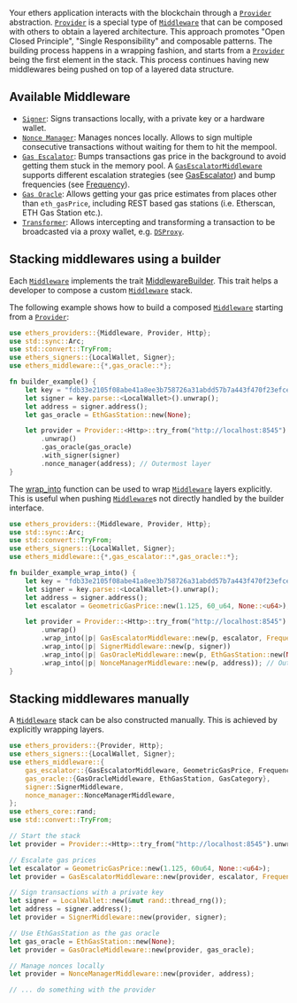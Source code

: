 Your ethers application interacts with the blockchain through a [`Provider`](ethers_providers::Provider) abstraction. [`Provider`](ethers_providers::Provider) is a special type of [`Middleware`](ethers_providers::Middleware) that can be composed with others to obtain a layered architecture. This approach promotes "Open Closed Principle", "Single Responsibility" and composable patterns. The building process happens in a wrapping fashion, and starts from a [`Provider`](ethers_providers::Provider) being the first element in the stack. This process continues having new middlewares being pushed on top of a layered data structure.


## Available Middleware

- [`Signer`](./signer/struct.SignerMiddleware.html): Signs transactions locally, with a private key or a hardware wallet.
- [`Nonce Manager`](./nonce_manager/struct.NonceManagerMiddleware.html): Manages nonces locally. Allows to sign multiple consecutive transactions without waiting for them to hit the mempool.
- [`Gas Escalator`](./gas_escalator/struct.GasEscalatorMiddleware.html): Bumps transactions gas price in the background to avoid getting them stuck in the memory pool. A [`GasEscalatorMiddleware`](crate::gas_escalator::GasEscalatorMiddleware) supports different escalation strategies (see [GasEscalator](crate::gas_escalator::GasEscalator)) and bump frequencies (see [Frequency](crate::gas_escalator::Frequency)).
- [`Gas Oracle`](./gas_oracle/struct.GasOracleMiddleware.html): Allows getting
  your gas price estimates from places other than `eth_gasPrice`, including REST based gas stations (i.e. Etherscan, ETH Gas Station etc.).
- [`Transformer`](./transformer/trait.Transformer.html): Allows intercepting and
  transforming a transaction to be broadcasted via a proxy wallet, e.g.
  [`DSProxy`](./transformer/struct.DsProxy.html).

## Stacking middlewares using a builder

Each [`Middleware`](ethers_providers::Middleware) implements the trait [MiddlewareBuilder](crate::MiddlewareBuilder). This trait helps a developer to compose a custom [`Middleware`](ethers_providers::Middleware) stack.

The following example shows how to build a composed [`Middleware`](ethers_providers::Middleware) starting from a [`Provider`](ethers_providers::Provider):

```rust
use ethers_providers::{Middleware, Provider, Http};
use std::sync::Arc;
use std::convert::TryFrom;
use ethers_signers::{LocalWallet, Signer};
use ethers_middleware::{*,gas_oracle::*};

fn builder_example() {
    let key = "fdb33e2105f08abe41a8ee3b758726a31abdd57b7a443f470f23efce853af169";
    let signer = key.parse::<LocalWallet>().unwrap();
    let address = signer.address();
    let gas_oracle = EthGasStation::new(None);

    let provider = Provider::<Http>::try_from("http://localhost:8545")
        .unwrap()
        .gas_oracle(gas_oracle)
        .with_signer(signer)
        .nonce_manager(address); // Outermost layer
}
```

The [wrap_into](crate::MiddlewareBuilder::wrap_into) function can be used to wrap [`Middleware`](ethers_providers::Middleware) layers explicitly. This is useful when pushing [`Middleware`](ethers_providers::Middleware)s not directly handled by the builder interface.

```rust
use ethers_providers::{Middleware, Provider, Http};
use std::sync::Arc;
use std::convert::TryFrom;
use ethers_signers::{LocalWallet, Signer};
use ethers_middleware::{*,gas_escalator::*,gas_oracle::*};

fn builder_example_wrap_into() {
    let key = "fdb33e2105f08abe41a8ee3b758726a31abdd57b7a443f470f23efce853af169";
    let signer = key.parse::<LocalWallet>().unwrap();
    let address = signer.address();
    let escalator = GeometricGasPrice::new(1.125, 60_u64, None::<u64>);

    let provider = Provider::<Http>::try_from("http://localhost:8545")
        .unwrap()
        .wrap_into(|p| GasEscalatorMiddleware::new(p, escalator, Frequency::PerBlock))
        .wrap_into(|p| SignerMiddleware::new(p, signer))
        .wrap_into(|p| GasOracleMiddleware::new(p, EthGasStation::new(None)))
        .wrap_into(|p| NonceManagerMiddleware::new(p, address)); // Outermost layer
}
```


## Stacking middlewares manually
A [`Middleware`](ethers_providers::Middleware) stack can be also constructed manually. This is achieved by explicitly wrapping layers.

```rust no_run
use ethers_providers::{Provider, Http};
use ethers_signers::{LocalWallet, Signer};
use ethers_middleware::{
    gas_escalator::{GasEscalatorMiddleware, GeometricGasPrice, Frequency},
    gas_oracle::{GasOracleMiddleware, EthGasStation, GasCategory},
    signer::SignerMiddleware,
    nonce_manager::NonceManagerMiddleware,
};
use ethers_core::rand;
use std::convert::TryFrom;

// Start the stack
let provider = Provider::<Http>::try_from("http://localhost:8545").unwrap();

// Escalate gas prices
let escalator = GeometricGasPrice::new(1.125, 60u64, None::<u64>);
let provider = GasEscalatorMiddleware::new(provider, escalator, Frequency::PerBlock);

// Sign transactions with a private key
let signer = LocalWallet::new(&mut rand::thread_rng());
let address = signer.address();
let provider = SignerMiddleware::new(provider, signer);

// Use EthGasStation as the gas oracle
let gas_oracle = EthGasStation::new(None);
let provider = GasOracleMiddleware::new(provider, gas_oracle);

// Manage nonces locally
let provider = NonceManagerMiddleware::new(provider, address);

// ... do something with the provider
```
